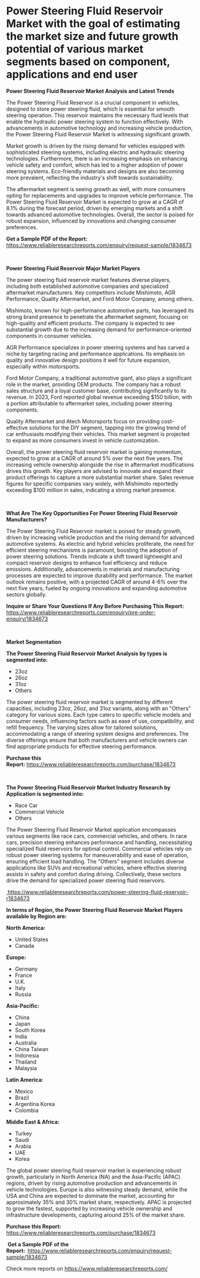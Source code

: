 <p><h1>Power Steering Fluid Reservoir Market with the goal of estimating the market size and future growth potential of various market segments based on component, applications and end user</h1></p><p><strong>Power Steering Fluid Reservoir Market Analysis and Latest Trends</strong></p>
<p><p>The Power Steering Fluid Reservoir is a crucial component in vehicles, designed to store power steering fluid, which is essential for smooth steering operation. This reservoir maintains the necessary fluid levels that enable the hydraulic power steering system to function effectively. With advancements in automotive technology and increasing vehicle production, the Power Steering Fluid Reservoir Market is witnessing significant growth.</p><p>Market growth is driven by the rising demand for vehicles equipped with sophisticated steering systems, including electric and hydraulic steering technologies. Furthermore, there is an increasing emphasis on enhancing vehicle safety and comfort, which has led to a higher adoption of power steering systems. Eco-friendly materials and designs are also becoming more prevalent, reflecting the industry's shift towards sustainability.</p><p>The aftermarket segment is seeing growth as well, with more consumers opting for replacements and upgrades to improve vehicle performance. The Power Steering Fluid Reservoir Market is expected to grow at a CAGR of 8.1% during the forecast period, driven by emerging markets and a shift towards advanced automotive technologies. Overall, the sector is poised for robust expansion, influenced by innovations and changing consumer preferences.</p></p>
<p><strong>Get a Sample PDF of the Report:&nbsp;</strong> <a href="https://www.reliableresearchreports.com/enquiry/request-sample/1834673?utm_campaign=2009&utm_medium=2&utm_source=Github&utm_content=ia&utm_term=22022025&utm_id=power-steering-fluid-reservoir">https://www.reliableresearchreports.com/enquiry/request-sample/1834673</a></p>
<p>&nbsp;</p>
<p><strong>Power Steering Fluid Reservoir Major Market Players</strong></p>
<p><p>The power steering fluid reservoir market features diverse players, including both established automotive companies and specialized aftermarket manufacturers. Key competitors include Mishimoto, AGR Performance, Quality Aftermarket, and Ford Motor Company, among others. </p><p>Mishimoto, known for high-performance automotive parts, has leveraged its strong brand presence to penetrate the aftermarket segment, focusing on high-quality and efficient products. The company is expected to see substantial growth due to the increasing demand for performance-oriented components in consumer vehicles.</p><p>AGR Performance specializes in power steering systems and has carved a niche by targeting racing and performance applications. Its emphasis on quality and innovative design positions it well for future expansion, especially within motorsports.</p><p>Ford Motor Company, a traditional automotive giant, also plays a significant role in the market, providing OEM products. The company has a robust sales structure and a loyal customer base, contributing significantly to its revenue. In 2023, Ford reported global revenue exceeding $150 billion, with a portion attributable to aftermarket sales, including power steering components.</p><p>Quality Aftermarket and Atech Motorsports focus on providing cost-effective solutions for the DIY segment, tapping into the growing trend of car enthusiasts modifying their vehicles. This market segment is projected to expand as more consumers invest in vehicle customization.</p><p>Overall, the power steering fluid reservoir market is gaining momentum, expected to grow at a CAGR of around 5% over the next five years. The increasing vehicle ownership alongside the rise in aftermarket modifications drives this growth. Key players are advised to innovate and expand their product offerings to capture a more substantial market share. Sales revenue figures for specific companies vary widely, with Mishimoto reportedly exceeding $100 million in sales, indicating a strong market presence.</p></p>
<p>&nbsp;</p>
<p><strong>What Are The Key Opportunities For Power Steering Fluid Reservoir Manufacturers?</strong></p>
<p><p>The Power Steering Fluid Reservoir market is poised for steady growth, driven by increasing vehicle production and the rising demand for advanced automotive systems. As electric and hybrid vehicles proliferate, the need for efficient steering mechanisms is paramount, boosting the adoption of power steering solutions. Trends indicate a shift toward lightweight and compact reservoir designs to enhance fuel efficiency and reduce emissions. Additionally, advancements in materials and manufacturing processes are expected to improve durability and performance. The market outlook remains positive, with a projected CAGR of around 4-6% over the next five years, fueled by ongoing innovations and expanding automotive sectors globally.</p></p>
<p><strong>Inquire or Share Your Questions If Any Before Purchasing This Report:</strong> <a href="https://www.reliableresearchreports.com/enquiry/pre-order-enquiry/1834673?utm_campaign=2009&utm_medium=2&utm_source=Github&utm_content=ia&utm_term=22022025&utm_id=power-steering-fluid-reservoir">https://www.reliableresearchreports.com/enquiry/pre-order-enquiry/1834673</a></p>
<p>&nbsp;</p>
<p><strong>Market Segmentation</strong></p>
<p><strong>The Power Steering Fluid Reservoir Market Analysis by types is segmented into:</strong></p>
<p><ul><li>23oz</li><li>26oz</li><li>31oz</li><li>Others</li></ul></p>
<p><p>The power steering fluid reservoir market is segmented by different capacities, including 23oz, 26oz, and 31oz variants, along with an "Others" category for various sizes. Each type caters to specific vehicle models and consumer needs, influencing factors such as ease of use, compatibility, and refill frequency. The varying sizes allow for tailored solutions, accommodating a range of steering system designs and preferences. The diverse offerings ensure that both manufacturers and vehicle owners can find appropriate products for effective steering performance.</p></p>
<p><strong>Purchase this Report:&nbsp;</strong><a href="https://www.reliableresearchreports.com/purchase/1834673?utm_campaign=2009&utm_medium=2&utm_source=Github&utm_content=ia&utm_term=22022025&utm_id=power-steering-fluid-reservoir">https://www.reliableresearchreports.com/purchase/1834673</a></p>
<p>&nbsp;</p>
<p><strong>The Power Steering Fluid Reservoir Market Industry Research by Application is segmented into:</strong></p>
<p><ul><li>Race Car</li><li>Commercial Vehicle</li><li>Others</li></ul></p>
<p><p>The Power Steering Fluid Reservoir Market application encompasses various segments like race cars, commercial vehicles, and others. In race cars, precision steering enhances performance and handling, necessitating specialized fluid reservoirs for optimal control. Commercial vehicles rely on robust power steering systems for maneuverability and ease of operation, ensuring efficient load handling. The "Others" segment includes diverse applications like SUVs and recreational vehicles, where effective steering assists in safety and comfort during driving. Collectively, these sectors drive the demand for specialized power steering fluid reservoirs.</p></p>
<p><a href="https://www.reliableresearchreports.com/power-steering-fluid-reservoir-r1834673?utm_campaign=2009&utm_medium=2&utm_source=Github&utm_content=ia&utm_term=22022025&utm_id=power-steering-fluid-reservoir">&nbsp;https://www.reliableresearchreports.com/power-steering-fluid-reservoir-r1834673</a></p>
<p><strong>In terms of Region, the Power Steering Fluid Reservoir Market Players available by Region are:</strong></p>
<p>
    <p> <strong> North America: </strong>
        <ul>
            <li>United States</li>
            <li>Canada</li>
        </ul>
        </p> 
    <p> <strong> Europe: </strong>
        <ul>
            <li>Germany</li>
            <li>France</li>
            <li>U.K.</li>
            <li>Italy</li>
            <li>Russia</li>
        </ul>
        </p> 
    <p> <strong> Asia-Pacific: </strong>
        <ul>
            <li>China</li>
            <li>Japan</li>
            <li>South Korea</li>
            <li>India</li>
            <li>Australia</li>
            <li>China Taiwan</li>
            <li>Indonesia</li>
            <li>Thailand</li>
            <li>Malaysia</li>
        </ul>
        </p> 
    <p> <strong> Latin America: </strong>
        <ul>
            <li>Mexico</li>
            <li>Brazil</li>
            <li>Argentina Korea</li>
            <li>Colombia</li>
        </ul>
        </p> 
    <p> <strong> Middle East & Africa: </strong>
        <ul>
            <li>Turkey</li>
            <li>Saudi</li>
            <li>Arabia</li>
            <li>UAE</li>
            <li>Korea</li>
        </ul>
    </p>
    </p>
<p><p>The global power steering fluid reservoir market is experiencing robust growth, particularly in North America (NA) and the Asia-Pacific (APAC) regions, driven by rising automotive production and advancements in vehicle technologies. Europe is also witnessing steady demand, while the USA and China are expected to dominate the market, accounting for approximately 35% and 30% market share, respectively. APAC is projected to grow the fastest, supported by increasing vehicle ownership and infrastructure developments, capturing around 25% of the market share.</p></p>
<p><strong>Purchase this Report: </strong><a href="https://www.reliableresearchreports.com/purchase/1834673?utm_campaign=2009&utm_medium=2&utm_source=Github&utm_content=ia&utm_term=22022025&utm_id=power-steering-fluid-reservoir">https://www.reliableresearchreports.com/purchase/1834673</a></p>
<p>&nbsp;<strong>Get a Sample PDF of the Report:&nbsp;&nbsp;</strong><a href="https://www.reliableresearchreports.com/enquiry/request-sample/1834673?utm_campaign=2009&utm_medium=2&utm_source=Github&utm_content=ia&utm_term=22022025&utm_id=power-steering-fluid-reservoir">https://www.reliableresearchreports.com/enquiry/request-sample/1834673</a></p>
<p><strong></strong></p>
<p>Check more reports on <a href="https://www.reliableresearchreports.com/?utm_campaign=2009&utm_medium=2&utm_source=Github&utm_content=ia&utm_term=22022025&utm_id=power-steering-fluid-reservoir">https://www.reliableresearchreports.com/</a></p>